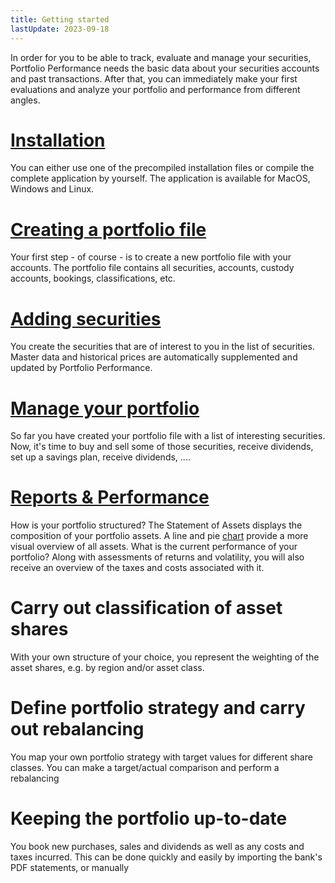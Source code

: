 ```yaml
---
title: Getting started
lastUpdate: 2023-09-18
---
```


In order for you to be able to track, evaluate and manage your securities, Portfolio Performance needs the basic data about your securities accounts and past transactions. After that, you can immediately make your first evaluations and analyze your portfolio and performance from different angles.

# [Installation](installation.md)
You can either use one of the precompiled installation files or compile the complete application by yourself. The application is available for MacOS, Windows and Linux.

# [Creating a portfolio file](create-portfolio.md)
Your first step - of course - is to create a new portfolio file with your accounts. The portfolio file contains all securities, accounts, custody accounts, bookings, classifications, etc.

# [Adding securities](adding-securities.md)
You create the securities that are of interest to you in the list of securities. Master data and historical prices are automatically supplemented and updated by Portfolio Performance.

# [Manage your portfolio](manage-portfolio/index.md)
So far you have created your portfolio file with a list of interesting securities. Now, it's time to buy and sell some of those securities, receive dividends, set up a savings plan, receive dividends, ....

# [Reports & Performance](reports/statement.md)
How is your portfolio structured? The Statement of Assets displays the composition of your portfolio assets. A line and pie [chart](reports/chart.md) provide a more visual overview of all assets. What is the current performance of your portfolio? Along with assessments of returns and volatility, you will also receive an overview of the taxes and costs associated with it.

# Carry out classification of asset shares
With your own structure of your choice, you represent the weighting of the asset shares, e.g. by region and/or asset class.

# Define portfolio strategy and carry out rebalancing
You map your own portfolio strategy with target values for different share classes.
You can make a target/actual comparison and perform a rebalancing

# Keeping the portfolio up-to-date
You book new purchases, sales and dividends as well as any costs and taxes incurred. This can be done quickly and easily by importing the bank's PDF statements, or manually